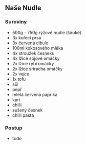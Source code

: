 ## Naše Nudle

### Suroviny

- 500g - 750g rýžové nudle (široké)
- 3x kuřecí prsa 
- 3x červená cibule
- 100ml kokosového mléka
- 4x stroužek česneku
- 4x lžíce sójové omáčky
- 2x lžíce rybí omáčky
- 2x lžíce sriracha omáčky
- 2x vejce
- 1x tofu
- sůl
- pepř
- mletá červená paprika
- kari
- chilli
- sušený česnek
- chilli pasta

### Postup

- todo

